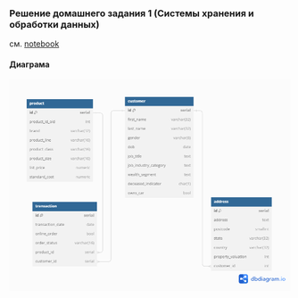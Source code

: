 ### Решение домашнего задания 1 (Системы хранения и обработки данных)
см. [notebook](notebook.ipynb)

#### Диаграма
![image.png](./customer_and_transaction__2_diagram.png)
